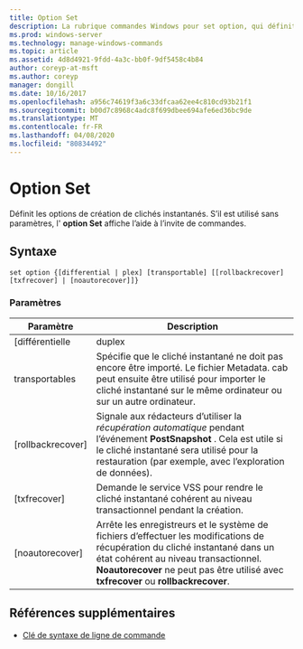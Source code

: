 ```yaml
---
title: Option Set
description: La rubrique commandes Windows pour set option, qui définit les options de création de clichés instantanés.
ms.prod: windows-server
ms.technology: manage-windows-commands
ms.topic: article
ms.assetid: 4d8d4921-9fdd-4a3c-bb0f-9df5458c4b84
author: coreyp-at-msft
ms.author: coreyp
manager: dongill
ms.date: 10/16/2017
ms.openlocfilehash: a956c74619f3a6c33dfcaa62ee4c810cd93b21f1
ms.sourcegitcommit: b00d7c8968c4adc8f699dbee694afe6ed36bc9de
ms.translationtype: MT
ms.contentlocale: fr-FR
ms.lasthandoff: 04/08/2020
ms.locfileid: "80834492"
---
```

# <a name="set-option"></a>Option Set

Définit les options de création de clichés instantanés. S’il est utilisé sans paramètres, l' **option Set** affiche l’aide à l’invite de commandes.

## <a name="syntax"></a>Syntaxe

```
set option {[differential | plex] [transportable] [[rollbackrecover] [txfrecover] | [noautorecover]]}
```

### <a name="parameters"></a>Paramètres

|     Paramètre     |                                                                                                  Description                                                                                                  |
|-------------------|---------------------------------------------------------------------------------------------------------------------------------------------------------------------------------------------------------------|
|   [différentielle   |                                                                                                     duplex                                                                                                     |
|  transportables  |                       Spécifie que le cliché instantané ne doit pas encore être importé. Le fichier Metadata. cab peut ensuite être utilisé pour importer le cliché instantané sur le même ordinateur ou sur un autre ordinateur.                       |
| [rollbackrecover] |                     Signale aux rédacteurs d’utiliser la *récupération automatique* pendant l’événement **PostSnapshot** . Cela est utile si le cliché instantané sera utilisé pour la restauration (par exemple, avec l’exploration de données).                      |
|   [txfrecover]    |                                                               Demande le service VSS pour rendre le cliché instantané cohérent au niveau transactionnel pendant la création.                                                                |
|  [noautorecover]  | Arrête les enregistreurs et le système de fichiers d’effectuer les modifications de récupération du cliché instantané dans un état cohérent au niveau transactionnel. **Noautorecover** ne peut pas être utilisé avec **txfrecover** ou **rollbackrecover**. |

## <a name="additional-references"></a>Références supplémentaires

- [Clé de syntaxe de ligne de commande](command-line-syntax-key.md)